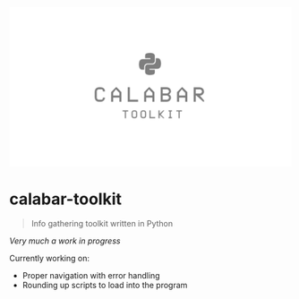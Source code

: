 
![calabar-logo](https://github.com/nahberry/calabar-toolkit/blob/main/resources/logo/calabar-logo.PNG)

# calabar-toolkit
 > Info gathering toolkit written in Python

 _Very much a work in progress_

Currently working on:
* Proper navigation with error handling
* Rounding up scripts to load into the program
